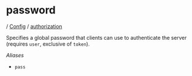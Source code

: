 # password

/ [Config](../../index.md) / [authorization](../index.md) 

Specifies a global password that clients can use to authenticate
the server (requires `user`, exclusive of `token`).

*Aliases*
- `pass`

